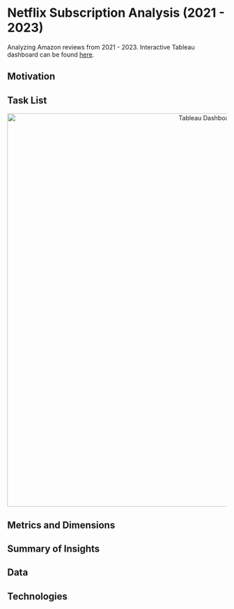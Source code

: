 # Netflix Subscription Analysis (2021 - 2023)
Analyzing Amazon reviews from 2021 - 2023. Interactive Tableau dashboard can be found [here]().

## Motivation

## Task List

<p align="center">
    <img src="" alt="Tableau Dashboard" width="900">
</p>


## Metrics and Dimensions

## Summary of Insights

## Data

## Technologies
